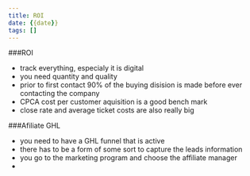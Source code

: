 ```yaml
---
title: ROI
date: {{date}}
tags: []
---
```


###ROI
- track everything, especialy it is digital
- you need quantity and quality
- prior to first contact 90% of the buying disision is made before ever contacting the company
- CPCA cost per customer aquisition is a good bench mark
- close rate and average ticket costs are also really big

###Afiliate GHL
- you need to have a GHL funnel that is active
- there has to be a form of some sort to capture the leads information
- you go to the marketing program and choose the affiliate manager
- 

